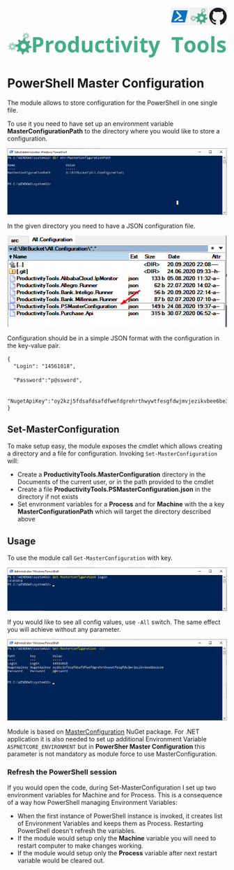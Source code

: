 <!--Category:Powershell--> 
 <p align="right">
    <a href="https://www.powershellgallery.com/packages/ProductivityTools.PSMasterConfiguration/"><img src="Images/Header/Powershell_border_40px.png" /></a>
    <a href="http://productivitytools.tech/powershell-master-configuration/"><img src="Images/Header/ProductivityTools_green_40px_2.png" /><a> 
    <a href="https://github.com/pwujczyk/ProductivityTools.PSMasterConfiguration"><img src="Images/Header/Github_border_40px.png" /></a>
</p>
<p align="center">
    <a href="http://productivitytools.tech/">
        <img src="Images/Header/LogoTitle_green_500px.png" />
    </a>
</p>

# PowerShell Master Configuration

The module allows to store configuration for the PowerShell in one single file.

<!--more-->

To use it you need to have set up an environment variable **MasterConfigurationPath** to the directory where you would like to store a configuration.

![Environment Variable](Images/MasterConfigurationEnvironmentVariable.png)

In the given directory you need to have a JSON configuration file.

![Configuration file](Images/MasterConfigurationFile.png)

Configuration should be in a simple JSON format with the configuration in the key-value pair.

```
{
  "Login": "14561018",

  "Password":"p@ssword",

  "NugetApiKey":"oy2kzj5fdsafdsafdfwefdgrehrthwywtfesgfdwjmvjezikvbee6be3u5m"
}
```

## Set-MasterConfiguration

To make setup easy, the module exposes the cmdlet which allows creating a directory and a file for configuration. Invoking ```Set-MasterConfiguration``` will:

- Create a **ProductivityTools.MasterConfiguration** directory in the Documents of the current user, or in the path provided to the cmdlet
- Create a file **ProductivityTools.PSMasterConfiguration.json** in the directory if not exists
- Set environment variables for a **Process** and for **Machine** with the a key **MasterConfigurationPath** which will target the directory described above

## Usage

To use the module call ```Get-MasterConfiguration``` with key.

![GetMasterConfiguration](Images/GetMaterConfigurationLogin.png)

If you would like to see all config values, use ```-All``` switch. The same effect you will achieve without any parameter. 
<!--og-image-->
![GetMasterConfiguration](Images/GetMaterConfigurationAll.png)



Module is based on [MasterConfiguration](https://www.nuget.org/packages/ProductivityTools.MasterConfiguration/) NuGet package. For .NET application it is also needed to set up additional Environment Variable ```ASPNETCORE_ENVIRONMENT``` but in **PowerSher Master Configuration** this parameter is not mandatory as module force to use MasterConfiguration.



### Refresh the PowerShell session
If you would open the code, during Set-MasterConfiguration I set up two environment variables for Machine and for Process. This is a consequence of a way how PowerShell managing Environment Variables:
 - When the first instance of PowerShell instance is invoked, it creates list of Environment Variables and keeps them as Process. Restarting PowerShell doesn't refresh the variables.
 - If the module would setup only the **Machine** variable you will need to restart computer to make changes working.
 - If the module would setup only the **Process** variable after next restart variable would be cleared out.


